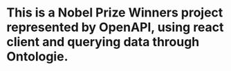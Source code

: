 # This is a Nobel Prize Winners project represented by OpenAPI, using react client and querying data through Ontologie.
